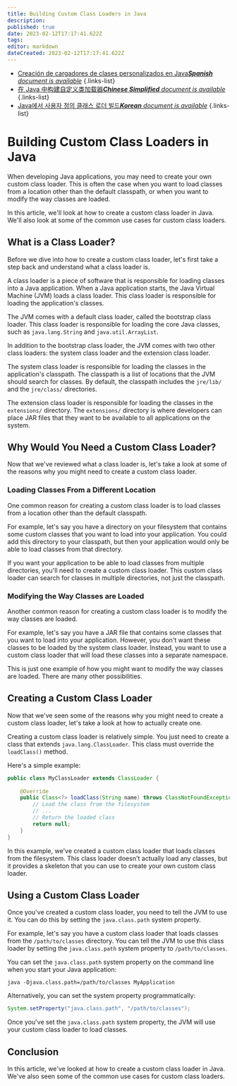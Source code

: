 ```yaml
---
title: Building Custom Class Loaders in Java
description: 
published: true
date: 2023-02-12T17:17:41.622Z
tags: 
editor: markdown
dateCreated: 2023-02-12T17:17:41.622Z
---
```


- [Creación de cargadores de clases personalizados en Java***Spanish** document is available*](/es/Knowledge-base/Java/building-custom-class-loaders-in-java)
{.links-list}
- [在 Java 中构建自定义类加载器***Chinese Simplified** document is available*](/zh/Knowledge-base/Java/building-custom-class-loaders-in-java)
{.links-list}
- [Java에서 사용자 정의 클래스 로더 빌드***Korean** document is available*](/ko/Knowledge-base/Java/building-custom-class-loaders-in-java)
{.links-list}


# Building Custom Class Loaders in Java

When developing Java applications, you may need to create your own custom class loader. This is often the case when you want to load classes from a location other than the default classpath, or when you want to modify the way classes are loaded.

In this article, we'll look at how to create a custom class loader in Java. We'll also look at some of the common use cases for custom class loaders.

## What is a Class Loader?

Before we dive into how to create a custom class loader, let's first take a step back and understand what a class loader is.

A class loader is a piece of software that is responsible for loading classes into a Java application. When a Java application starts, the Java Virtual Machine (JVM) loads a class loader. This class loader is responsible for loading the application's classes.

The JVM comes with a default class loader, called the bootstrap class loader. This class loader is responsible for loading the core Java classes, such as `java.lang.String` and `java.util.ArrayList`.

In addition to the bootstrap class loader, the JVM comes with two other class loaders: the system class loader and the extension class loader.

The system class loader is responsible for loading the classes in the application's classpath. The classpath is a list of locations that the JVM should search for classes. By default, the classpath includes the `jre/lib/` and the `jre/class/` directories.

The extension class loader is responsible for loading the classes in the `extensions/` directory. The `extensions/` directory is where developers can place JAR files that they want to be available to all applications on the system.

## Why Would You Need a Custom Class Loader?

Now that we've reviewed what a class loader is, let's take a look at some of the reasons why you might need to create a custom class loader.

### Loading Classes From a Different Location

One common reason for creating a custom class loader is to load classes from a location other than the default classpath.

For example, let's say you have a directory on your filesystem that contains some custom classes that you want to load into your application. You could add this directory to your classpath, but then your application would only be able to load classes from that directory.

If you want your application to be able to load classes from multiple directories, you'll need to create a custom class loader. This custom class loader can search for classes in multiple directories, not just the classpath.

### Modifying the Way Classes are Loaded

Another common reason for creating a custom class loader is to modify the way classes are loaded.

For example, let's say you have a JAR file that contains some classes that you want to load into your application. However, you don't want these classes to be loaded by the system class loader. Instead, you want to use a custom class loader that will load these classes into a separate namespace.

This is just one example of how you might want to modify the way classes are loaded. There are many other possibilities.

## Creating a Custom Class Loader

Now that we've seen some of the reasons why you might need to create a custom class loader, let's take a look at how to actually create one.

Creating a custom class loader is relatively simple. You just need to create a class that extends `java.lang.ClassLoader`. This class must override the `loadClass()` method.

Here's a simple example:

```java
public class MyClassLoader extends ClassLoader {
 
    @Override
    public Class<?> loadClass(String name) throws ClassNotFoundException {
        // Load the class from the filesystem
        // ...
        // Return the loaded class
        return null;
    }
}
```

In this example, we've created a custom class loader that loads classes from the filesystem. This class loader doesn't actually load any classes, but it provides a skeleton that you can use to create your own custom class loader.

## Using a Custom Class Loader

Once you've created a custom class loader, you need to tell the JVM to use it. You can do this by setting the `java.class.path` system property.

For example, let's say you have a custom class loader that loads classes from the `/path/to/classes` directory. You can tell the JVM to use this class loader by setting the `java.class.path` system property to `/path/to/classes`.

You can set the `java.class.path` system property on the command line when you start your Java application:

```
java -Djava.class.path=/path/to/classes MyApplication
```

Alternatively, you can set the system property programmatically:

```java
System.setProperty("java.class.path", "/path/to/classes");
```

Once you've set the `java.class.path` system property, the JVM will use your custom class loader to load classes.

## Conclusion

In this article, we've looked at how to create a custom class loader in Java. We've also seen some of the common use cases for custom class loaders.